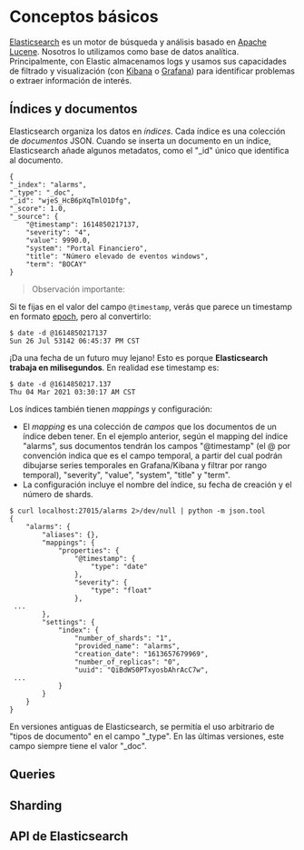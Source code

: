 # Conceptos básicos

[Elasticsearch](https://www.elastic.co/es/what-is/elasticsearch) es un motor de búsqueda y análisis basado en [Apache Lucene](https://lucene.apache.org/). Nosotros lo utilizamos como base de datos analítica. Principalmente, con Elastic almacenamos logs y usamos sus capacidades de filtrado y visualización (con [Kibana](https://www.elastic.co/es/what-is/kibana) o [Grafana](https://grafana.com/grafana/)) para identificar problemas o extraer información de interés.

## Índices y documentos

Elasticsearch organiza los datos en *índices*. Cada índice es una colección de *documentos* JSON. Cuando se inserta un documento en un índice, Elasticsearch añade algunos metadatos, como el "_id" único que identifica al documento.

```
{
"_index": "alarms",
"_type": "_doc",
"_id": "wjeS_HcB6pXqTmlO1Dfg",
"_score": 1.0,
"_source": {
    "@timestamp": 1614850217137,
    "severity": "4",
    "value": 9990.0,
    "system": "Portal Financiero",
    "title": "Número elevado de eventos windows",
    "term": "BOCAY"
}
```

> Observación importante:

Si te fijas en el valor del campo `@timestamp`, verás que parece un timestamp en formato [epoch](https://en.wikipedia.org/wiki/Unix_time), pero al convertirlo:

```
$ date -d @1614850217137
Sun 26 Jul 53142 06:45:37 PM CST
```

¡Da una fecha de un futuro muy lejano! Esto es porque **Elasticsearch trabaja en milisegundos**. En realidad ese timestamp es:

```
$ date -d @1614850217.137
Thu 04 Mar 2021 03:30:17 AM CST
```

Los índices también tienen *mappings* y configuración:

- El *mapping* es una colección de *campos* que los documentos de un índice deben tener. En el ejemplo anterior, según el mapping del índice "alarms", sus documentos tendrán los campos "@timestamp" (el @ por convención indica que es el campo temporal, a partir del cual podrán dibujarse series temporales en Grafana/Kibana y filtrar por rango temporal), "severity", "value", "system", "title" y "term".
- La configuración incluye el nombre del índice, su fecha de creación y el número de shards.

```
$ curl localhost:27015/alarms 2>/dev/null | python -m json.tool
{
    "alarms": {
        "aliases": {},
        "mappings": {
            "properties": {
                "@timestamp": {
                    "type": "date"
                },
                "severity": {
                    "type": "float"
                },
 ...
        },
        "settings": {
            "index": {
                "number_of_shards": "1",
                "provided_name": "alarms",
                "creation_date": "1613657679969",
                "number_of_replicas": "0",
                "uuid": "QiBdWS0PTxyosbAhrAcC7w",
 ...
            }
        }
    }
}
```

En versiones antiguas de Elasticsearch, se permitía el uso arbitrario de "tipos de documento" en el campo "_type". En las últimas versiones, este campo siempre tiene el valor "_doc".

## Queries

## Sharding

## API de Elasticsearch
